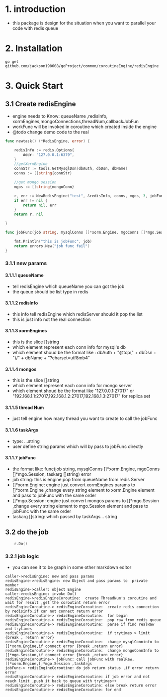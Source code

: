# 1. introduction
- this package is design for the situation when you want to  parallel your code with redis queue 

# 2. Installation

	go get github.com/jackson198608/goProject/common/coroutineEngine/redisEngine	

# 3. Quick Start

## 3.1 Create redisEngine 
- engine needs to Know: queueName ,redisInfo, xormEngines,mongoConnections,threadNum,callbackJobFun
- workFunc will be invoked in coroutine which created inside the engine
- @todo change demo code to the real

```Go
func newtask() (*RedisEngine, error) {

	redisInfo := redis.Options{
		Addr: "127.0.0.1:6379",
	}
	//getXormEngine
	connStr := tools.GetMysqlDsn(dbAuth, dbDsn, dbName)
	conns := []string{connStr}

	//get mongo session
	mgos := []string{mongoConn}

	r, err := NewRedisEngine("test", &redisInfo, conns, mgos, 3, jobFunc)
	if err != nil {
		return nil, err
	}
	return r, nil

}

func jobFunc(job string, mysqlConns []*xorm.Engine, mgoConns []*mgo.Session, taskarg []string) error {

	fmt.Println("this is jobFunc", job)
	return errors.New("job func fail")
}

```

### 3.1.1 new params 
#### 3.1.1.1 queueName
- tell redisEngine which queueName you can got the job 
- the queue should be list type in redis

#### 3.1.1.2 redisInfo
- this info tell redisEngine which redisServer should it pop the list
- this is just info not the real connection	

#### 3.1.1.3 xormEngines
- this is the slice  []string 
- which element represent each conn info for mysql's db
- which element shoud be the format like : dbAuth + "@tcp(" + dbDsn + ")/" + dbName + "?charset=utf8mb4"

#### 3.1.1.4 mongos
- this is the slice []string
- which element represent each conn info for mongo server
- which element shoud be the format like "127.0.0.1:27017" or "192.168.1.1:27017,192.168.1.2:27017,192.168.1.3:27017" for replica set

#### 3.1.1.5 thread Num
- just tell engine how many thread you want to create to call the jobFunc

#### 3.1.1.6 taskArgs
- type: ...string
- user define string params which will by pass to jobFunc directly

#### 3.1.1.7 jobFunc
- the format like: func(job string, mysqlConns []*xorm.Engine, mgoConns []*mgo.Session, taskarg []string) error 
- job string: this is engine pop from queueName from redis Server 
- []*xorm.Engine:   engine just convert xormEngines params to []*xorm.Engine ,change every string element to xorm.Engine element and pass to jobFunc with the same order
- []*mgo.Session:   engine just convert mongos params to []*mgo.Session ,change every string element to mgo.Session element and pass to jobFunc with the same order
- taskarg []string: which passed by taskArgs... string

## 3.2 do the job

```Go
	r.Do()
```

### 3.2.1 job logic
- you can see it to be graph in some other markdown editor

```sequence
caller->redisEngine: new and pass params
redisEngine->redisEngine: new Object and pass params to  private member
redisEngine->caller: object Engine
caller->redisEngine: invoke Do()
redisEngine->redisEngineCoroutine:  create ThreadNum's coroutine and wait for result ,get the coroutint return error
redisEngineCoroutine-> redisEngineCoroutine:  create redis connection by redisinfo,if can not connect return error
redisEngineCoroutine-> redisEngineCoroutine:  for begin
redisEngineCoroutine-> redisEngineCoroutine:  pop raw from redis queue
redisEngineCoroutine-> redisEngineCoroutine:  parse if find realRaw and trytimes
redisEngineCoroutine-> redisEngineCoroutine:  if trytimes > limit  {break , return error}
redisEngineCoroutine-> redisEngineCoroutine:  change mysqlConninfo to []*xorm.Engine,if connect error {break ,return error}
redisEngineCoroutine-> redisEngineCoroutine:  change mongoConnInfo to []*mgo.Session,if connect error {break ,return error}
redisEngineCoroutine-> jobFunc: call jobFunc with realRaw,[]*xorm.Engine,[]*mgo.Session ,taskArgs
jobFunc-> redisEngineCoroutine: do job return status ,if error return error
redisEngineCoroutine-> redisEngineCoroutine: if job error and not reach limit ,push it back to queue with trytimes++
redisEngineCoroutine-> redisEngineCoroutine: else break return error
redisEngineCoroutine-> redisEngineCoroutine: for end
```
